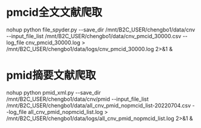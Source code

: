 # pmcid全文文献爬取
nohup python file_spyder.py --save_dir /mnt/B2C_USER/chengbo1/data/cnv --input_file_list /mnt/B2C_USER/chengbo1/data/cnv_pmcid_30000.csv --log_file cnv_pmcid_30000.log > /mnt/B2C_USER/chengbo1/data/logs/cnv_pmcid_30000.log 2>&1 &

# pmid摘要文献爬取
nohup python pmid_xml.py --save_dir /mnt/B2C_USER/chengbo1/data/cnv/pmid --input_file_list /mnt/B2C_USER/chengbo1/data/all_cnv_pmid_nopmcid_list-20220704.csv --log_file all_cnv_pmid_nopmcid_list.log > /mnt/B2C_USER/chengbo1/data/logs/all_cnv_pmid_nopmcid_list.log 2>&1 &